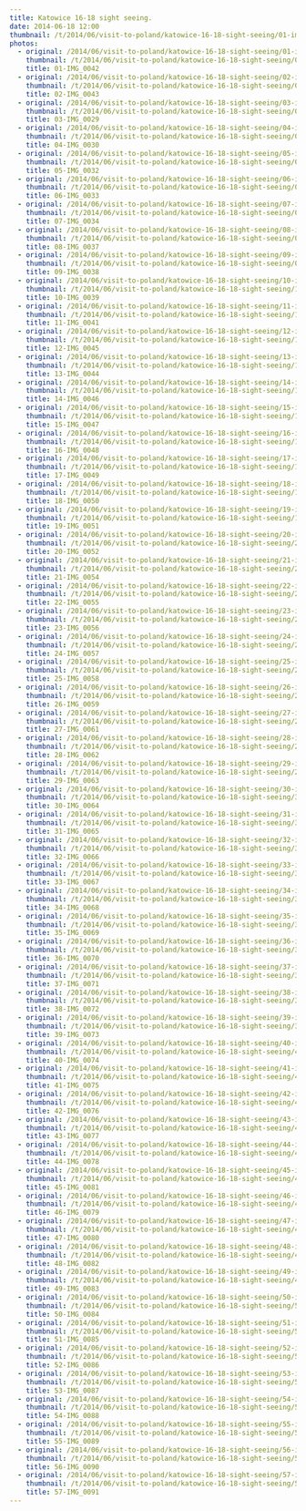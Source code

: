 ```yaml
---
title: Katowice 16-18 sight seeing.
date: 2014-06-18 12:00
thumbnail: /t/2014/06/visit-to-poland/katowice-16-18-sight-seeing/01-img_0042.jpg
photos:
  - original: /2014/06/visit-to-poland/katowice-16-18-sight-seeing/01-img_0042.jpg
    thumbnail: /t/2014/06/visit-to-poland/katowice-16-18-sight-seeing/01-img_0042.jpg
    title: 01-IMG_0042
  - original: /2014/06/visit-to-poland/katowice-16-18-sight-seeing/02-img_0043.jpg
    thumbnail: /t/2014/06/visit-to-poland/katowice-16-18-sight-seeing/02-img_0043.jpg
    title: 02-IMG_0043
  - original: /2014/06/visit-to-poland/katowice-16-18-sight-seeing/03-img_0029.jpg
    thumbnail: /t/2014/06/visit-to-poland/katowice-16-18-sight-seeing/03-img_0029.jpg
    title: 03-IMG_0029
  - original: /2014/06/visit-to-poland/katowice-16-18-sight-seeing/04-img_0030.jpg
    thumbnail: /t/2014/06/visit-to-poland/katowice-16-18-sight-seeing/04-img_0030.jpg
    title: 04-IMG_0030
  - original: /2014/06/visit-to-poland/katowice-16-18-sight-seeing/05-img_0032.jpg
    thumbnail: /t/2014/06/visit-to-poland/katowice-16-18-sight-seeing/05-img_0032.jpg
    title: 05-IMG_0032
  - original: /2014/06/visit-to-poland/katowice-16-18-sight-seeing/06-img_0033.jpg
    thumbnail: /t/2014/06/visit-to-poland/katowice-16-18-sight-seeing/06-img_0033.jpg
    title: 06-IMG_0033
  - original: /2014/06/visit-to-poland/katowice-16-18-sight-seeing/07-img_0034.jpg
    thumbnail: /t/2014/06/visit-to-poland/katowice-16-18-sight-seeing/07-img_0034.jpg
    title: 07-IMG_0034
  - original: /2014/06/visit-to-poland/katowice-16-18-sight-seeing/08-img_0037.jpg
    thumbnail: /t/2014/06/visit-to-poland/katowice-16-18-sight-seeing/08-img_0037.jpg
    title: 08-IMG_0037
  - original: /2014/06/visit-to-poland/katowice-16-18-sight-seeing/09-img_0038.jpg
    thumbnail: /t/2014/06/visit-to-poland/katowice-16-18-sight-seeing/09-img_0038.jpg
    title: 09-IMG_0038
  - original: /2014/06/visit-to-poland/katowice-16-18-sight-seeing/10-img_0039.jpg
    thumbnail: /t/2014/06/visit-to-poland/katowice-16-18-sight-seeing/10-img_0039.jpg
    title: 10-IMG_0039
  - original: /2014/06/visit-to-poland/katowice-16-18-sight-seeing/11-img_0041.jpg
    thumbnail: /t/2014/06/visit-to-poland/katowice-16-18-sight-seeing/11-img_0041.jpg
    title: 11-IMG_0041
  - original: /2014/06/visit-to-poland/katowice-16-18-sight-seeing/12-img_0045.jpg
    thumbnail: /t/2014/06/visit-to-poland/katowice-16-18-sight-seeing/12-img_0045.jpg
    title: 12-IMG_0045
  - original: /2014/06/visit-to-poland/katowice-16-18-sight-seeing/13-img_0044.jpg
    thumbnail: /t/2014/06/visit-to-poland/katowice-16-18-sight-seeing/13-img_0044.jpg
    title: 13-IMG_0044
  - original: /2014/06/visit-to-poland/katowice-16-18-sight-seeing/14-img_0046.jpg
    thumbnail: /t/2014/06/visit-to-poland/katowice-16-18-sight-seeing/14-img_0046.jpg
    title: 14-IMG_0046
  - original: /2014/06/visit-to-poland/katowice-16-18-sight-seeing/15-img_0047.jpg
    thumbnail: /t/2014/06/visit-to-poland/katowice-16-18-sight-seeing/15-img_0047.jpg
    title: 15-IMG_0047
  - original: /2014/06/visit-to-poland/katowice-16-18-sight-seeing/16-img_0048.jpg
    thumbnail: /t/2014/06/visit-to-poland/katowice-16-18-sight-seeing/16-img_0048.jpg
    title: 16-IMG_0048
  - original: /2014/06/visit-to-poland/katowice-16-18-sight-seeing/17-img_0049.jpg
    thumbnail: /t/2014/06/visit-to-poland/katowice-16-18-sight-seeing/17-img_0049.jpg
    title: 17-IMG_0049
  - original: /2014/06/visit-to-poland/katowice-16-18-sight-seeing/18-img_0050.jpg
    thumbnail: /t/2014/06/visit-to-poland/katowice-16-18-sight-seeing/18-img_0050.jpg
    title: 18-IMG_0050
  - original: /2014/06/visit-to-poland/katowice-16-18-sight-seeing/19-img_0051.jpg
    thumbnail: /t/2014/06/visit-to-poland/katowice-16-18-sight-seeing/19-img_0051.jpg
    title: 19-IMG_0051
  - original: /2014/06/visit-to-poland/katowice-16-18-sight-seeing/20-img_0052.jpg
    thumbnail: /t/2014/06/visit-to-poland/katowice-16-18-sight-seeing/20-img_0052.jpg
    title: 20-IMG_0052
  - original: /2014/06/visit-to-poland/katowice-16-18-sight-seeing/21-img_0054.jpg
    thumbnail: /t/2014/06/visit-to-poland/katowice-16-18-sight-seeing/21-img_0054.jpg
    title: 21-IMG_0054
  - original: /2014/06/visit-to-poland/katowice-16-18-sight-seeing/22-img_0055.jpg
    thumbnail: /t/2014/06/visit-to-poland/katowice-16-18-sight-seeing/22-img_0055.jpg
    title: 22-IMG_0055
  - original: /2014/06/visit-to-poland/katowice-16-18-sight-seeing/23-img_0056.jpg
    thumbnail: /t/2014/06/visit-to-poland/katowice-16-18-sight-seeing/23-img_0056.jpg
    title: 23-IMG_0056
  - original: /2014/06/visit-to-poland/katowice-16-18-sight-seeing/24-img_0057.jpg
    thumbnail: /t/2014/06/visit-to-poland/katowice-16-18-sight-seeing/24-img_0057.jpg
    title: 24-IMG_0057
  - original: /2014/06/visit-to-poland/katowice-16-18-sight-seeing/25-img_0058.jpg
    thumbnail: /t/2014/06/visit-to-poland/katowice-16-18-sight-seeing/25-img_0058.jpg
    title: 25-IMG_0058
  - original: /2014/06/visit-to-poland/katowice-16-18-sight-seeing/26-img_0059.jpg
    thumbnail: /t/2014/06/visit-to-poland/katowice-16-18-sight-seeing/26-img_0059.jpg
    title: 26-IMG_0059
  - original: /2014/06/visit-to-poland/katowice-16-18-sight-seeing/27-img_0061.jpg
    thumbnail: /t/2014/06/visit-to-poland/katowice-16-18-sight-seeing/27-img_0061.jpg
    title: 27-IMG_0061
  - original: /2014/06/visit-to-poland/katowice-16-18-sight-seeing/28-img_0062.jpg
    thumbnail: /t/2014/06/visit-to-poland/katowice-16-18-sight-seeing/28-img_0062.jpg
    title: 28-IMG_0062
  - original: /2014/06/visit-to-poland/katowice-16-18-sight-seeing/29-img_0063.jpg
    thumbnail: /t/2014/06/visit-to-poland/katowice-16-18-sight-seeing/29-img_0063.jpg
    title: 29-IMG_0063
  - original: /2014/06/visit-to-poland/katowice-16-18-sight-seeing/30-img_0064.jpg
    thumbnail: /t/2014/06/visit-to-poland/katowice-16-18-sight-seeing/30-img_0064.jpg
    title: 30-IMG_0064
  - original: /2014/06/visit-to-poland/katowice-16-18-sight-seeing/31-img_0065.jpg
    thumbnail: /t/2014/06/visit-to-poland/katowice-16-18-sight-seeing/31-img_0065.jpg
    title: 31-IMG_0065
  - original: /2014/06/visit-to-poland/katowice-16-18-sight-seeing/32-img_0066.jpg
    thumbnail: /t/2014/06/visit-to-poland/katowice-16-18-sight-seeing/32-img_0066.jpg
    title: 32-IMG_0066
  - original: /2014/06/visit-to-poland/katowice-16-18-sight-seeing/33-img_0067.jpg
    thumbnail: /t/2014/06/visit-to-poland/katowice-16-18-sight-seeing/33-img_0067.jpg
    title: 33-IMG_0067
  - original: /2014/06/visit-to-poland/katowice-16-18-sight-seeing/34-img_0068.jpg
    thumbnail: /t/2014/06/visit-to-poland/katowice-16-18-sight-seeing/34-img_0068.jpg
    title: 34-IMG_0068
  - original: /2014/06/visit-to-poland/katowice-16-18-sight-seeing/35-img_0069.jpg
    thumbnail: /t/2014/06/visit-to-poland/katowice-16-18-sight-seeing/35-img_0069.jpg
    title: 35-IMG_0069
  - original: /2014/06/visit-to-poland/katowice-16-18-sight-seeing/36-img_0070.jpg
    thumbnail: /t/2014/06/visit-to-poland/katowice-16-18-sight-seeing/36-img_0070.jpg
    title: 36-IMG_0070
  - original: /2014/06/visit-to-poland/katowice-16-18-sight-seeing/37-img_0071.jpg
    thumbnail: /t/2014/06/visit-to-poland/katowice-16-18-sight-seeing/37-img_0071.jpg
    title: 37-IMG_0071
  - original: /2014/06/visit-to-poland/katowice-16-18-sight-seeing/38-img_0072.jpg
    thumbnail: /t/2014/06/visit-to-poland/katowice-16-18-sight-seeing/38-img_0072.jpg
    title: 38-IMG_0072
  - original: /2014/06/visit-to-poland/katowice-16-18-sight-seeing/39-img_0073.jpg
    thumbnail: /t/2014/06/visit-to-poland/katowice-16-18-sight-seeing/39-img_0073.jpg
    title: 39-IMG_0073
  - original: /2014/06/visit-to-poland/katowice-16-18-sight-seeing/40-img_0074.jpg
    thumbnail: /t/2014/06/visit-to-poland/katowice-16-18-sight-seeing/40-img_0074.jpg
    title: 40-IMG_0074
  - original: /2014/06/visit-to-poland/katowice-16-18-sight-seeing/41-img_0075.jpg
    thumbnail: /t/2014/06/visit-to-poland/katowice-16-18-sight-seeing/41-img_0075.jpg
    title: 41-IMG_0075
  - original: /2014/06/visit-to-poland/katowice-16-18-sight-seeing/42-img_0076.jpg
    thumbnail: /t/2014/06/visit-to-poland/katowice-16-18-sight-seeing/42-img_0076.jpg
    title: 42-IMG_0076
  - original: /2014/06/visit-to-poland/katowice-16-18-sight-seeing/43-img_0077.jpg
    thumbnail: /t/2014/06/visit-to-poland/katowice-16-18-sight-seeing/43-img_0077.jpg
    title: 43-IMG_0077
  - original: /2014/06/visit-to-poland/katowice-16-18-sight-seeing/44-img_0078.jpg
    thumbnail: /t/2014/06/visit-to-poland/katowice-16-18-sight-seeing/44-img_0078.jpg
    title: 44-IMG_0078
  - original: /2014/06/visit-to-poland/katowice-16-18-sight-seeing/45-img_0081.jpg
    thumbnail: /t/2014/06/visit-to-poland/katowice-16-18-sight-seeing/45-img_0081.jpg
    title: 45-IMG_0081
  - original: /2014/06/visit-to-poland/katowice-16-18-sight-seeing/46-img_0079.jpg
    thumbnail: /t/2014/06/visit-to-poland/katowice-16-18-sight-seeing/46-img_0079.jpg
    title: 46-IMG_0079
  - original: /2014/06/visit-to-poland/katowice-16-18-sight-seeing/47-img_0080.jpg
    thumbnail: /t/2014/06/visit-to-poland/katowice-16-18-sight-seeing/47-img_0080.jpg
    title: 47-IMG_0080
  - original: /2014/06/visit-to-poland/katowice-16-18-sight-seeing/48-img_0082.jpg
    thumbnail: /t/2014/06/visit-to-poland/katowice-16-18-sight-seeing/48-img_0082.jpg
    title: 48-IMG_0082
  - original: /2014/06/visit-to-poland/katowice-16-18-sight-seeing/49-img_0083.jpg
    thumbnail: /t/2014/06/visit-to-poland/katowice-16-18-sight-seeing/49-img_0083.jpg
    title: 49-IMG_0083
  - original: /2014/06/visit-to-poland/katowice-16-18-sight-seeing/50-img_0084.jpg
    thumbnail: /t/2014/06/visit-to-poland/katowice-16-18-sight-seeing/50-img_0084.jpg
    title: 50-IMG_0084
  - original: /2014/06/visit-to-poland/katowice-16-18-sight-seeing/51-img_0085.jpg
    thumbnail: /t/2014/06/visit-to-poland/katowice-16-18-sight-seeing/51-img_0085.jpg
    title: 51-IMG_0085
  - original: /2014/06/visit-to-poland/katowice-16-18-sight-seeing/52-img_0086.jpg
    thumbnail: /t/2014/06/visit-to-poland/katowice-16-18-sight-seeing/52-img_0086.jpg
    title: 52-IMG_0086
  - original: /2014/06/visit-to-poland/katowice-16-18-sight-seeing/53-img_0087.jpg
    thumbnail: /t/2014/06/visit-to-poland/katowice-16-18-sight-seeing/53-img_0087.jpg
    title: 53-IMG_0087
  - original: /2014/06/visit-to-poland/katowice-16-18-sight-seeing/54-img_0088.jpg
    thumbnail: /t/2014/06/visit-to-poland/katowice-16-18-sight-seeing/54-img_0088.jpg
    title: 54-IMG_0088
  - original: /2014/06/visit-to-poland/katowice-16-18-sight-seeing/55-img_0089.jpg
    thumbnail: /t/2014/06/visit-to-poland/katowice-16-18-sight-seeing/55-img_0089.jpg
    title: 55-IMG_0089
  - original: /2014/06/visit-to-poland/katowice-16-18-sight-seeing/56-img_0090.jpg
    thumbnail: /t/2014/06/visit-to-poland/katowice-16-18-sight-seeing/56-img_0090.jpg
    title: 56-IMG_0090
  - original: /2014/06/visit-to-poland/katowice-16-18-sight-seeing/57-img_0091.jpg
    thumbnail: /t/2014/06/visit-to-poland/katowice-16-18-sight-seeing/57-img_0091.jpg
    title: 57-IMG_0091
---
```

